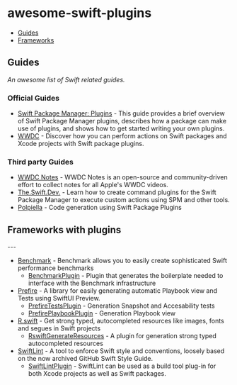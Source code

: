 # awesome-swift-plugins

- [Guides](#guides)
- [Frameworks](#frameworks)

## Guides
*An awesome list of Swift related guides.* 

### Official Guides

* [Swift Package Manager: Plugins](https://github.com/apple/swift-package-manager/blob/main/Documentation/Plugins.md#getting-started-with-plugins) - This guide provides a brief overview of Swift Package Manager plugins, describes how a package can make use of plugins, and shows how to get started writing your own plugins.
* [WWDC](https://developer.apple.com/videos/play/wwdc2022/110359) - Discover how you can perform actions on Swift packages and Xcode projects with Swift package plugins.

### Third party Guides
* [WWDC Notes](https://www.wwdcnotes.com/notes/wwdc22/110359/) - WWDC Notes is an open-source and community-driven effort to collect notes for all Apple's WWDC videos.
* [The.Swift.Dev.](https://theswiftdev.com/beginners-guide-to-swift-package-manager-command-plugins/) - Learn how to create command plugins for the Swift Package Manager to execute custom actions using SPM and other tools.
* [Polpiella](https://www.polpiella.dev/code-generation-using-swift-package-plugins/) - Code generation using Swift Package Plugins

## Frameworks with plugins
*---* 

* [Benchmark](https://github.com/ordo-one/package-benchmark) - Benchmark allows you to easily create sophisticated Swift performance benchmarks
  - [BenchmarkPlugin](https://github.com/ordo-one/package-benchmark/blob/5bc62b1b3ba8d4b03b93735e5a74e80b0aa5b4da/Package.swift#L52) - Plugin that generates the boilerplate needed to interface with the Benchmark infrastructure
* [Prefire](https://github.com/BarredEwe/Prefire) - A library for easily generating automatic Playbook view and Tests using SwiftUI Preview.
  * [PrefireTestsPlugin](https://github.com/BarredEwe/Prefire/blob/0cb793810b9dfe42cf07e79e3b8559e476105e80/Package.swift#L36) - Generation Snapshot and Accesability tests
  * [PrefirePlaybookPlugin](https://github.com/BarredEwe/Prefire/blob/0cb793810b9dfe42cf07e79e3b8559e476105e80/Package.swift#L29) - Generation Playbook view
* [R.swift](https://github.com/mac-cain13/R.swift) - Get strong typed, autocompleted resources like images, fonts and segues in Swift projects
  * [RswiftGenerateResources](https://github.com/mac-cain13/R.swift/blob/5721c1a948429232718fcbea3eb6132675192a72/Package.swift#L15) - A plugin for generation strong typed autocompleted resources
* [SwiftLint](https://github.com/realm/SwiftLint) - A tool to enforce Swift style and conventions, loosely based on the now archived GitHub Swift Style Guide.
  * [SwiftLintPlugin](https://github.com/realm/SwiftLint/blob/c8cd311615ad3c1772fd0795e865c5f0ae069578/Package.swift#L23) - SwiftLint can be used as a build tool plug-in for both Xcode projects as well as Swift packages.
